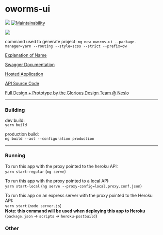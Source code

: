 # oworms-ui
<img src="https://github.com/benj-power/oworms-ui/blob/develop/src/assets/image/logo.svg"></img>
[![Maintainability](https://api.codeclimate.com/v1/badges/022c3d76d9caaf459fbc/maintainability)](https://codeclimate.com/github/noydb/oworms-ui/maintainability)

<img src="https://github.com/benj-power/oworms-ui/blob/develop/src/assets/oh-worm.jpg"></img>

command used to generate project: `ng new oworms-ui --package-manager=yarn --routing --style=scss --strict --prefix=ow`

[Explanation of Name](https://memedocumentation.tumblr.com/post/163767097995/explained-oh-worm-meme)

[Swagger Documentation](https://oworms-api.herokuapp.com/swagger-ui/)

[Hosted Application](https://oworms.herokuapp.com)

[API Source Code](https://github.com/benj-power/oworms-api)

[Full Design + Prototype by the Glorious Design Team @ Neslo](https://jamieneslotech.invisionapp.com/console/share/KH37M1CTRA/839061901)

---
### Building

dev build:\
`yarn build`

production build:\
`ng build --aot --configuration production`

---
### Running

To run this app with the proxy pointed to the heroku API:\
`yarn start-regular` (`ng serve`)

To run this app with the proxy pointed to a local API:\
`yarn start-local` (`ng serve --proxy-config=local.proxy.conf.json`)

To run this app on an express server with the proxy pointed to the Heroku API:\
`yarn start` (`node server.js`)\
**Note: this command will be used when deploying this app to Heroku** (`package.json` -> `scripts` -> `heroku-postbuild`)

### Other

